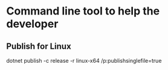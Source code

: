 # Command line tool to help the developer

## Publish for Linux 
dotnet publish -c release -r linux-x64 /p:publishsinglefile=true 